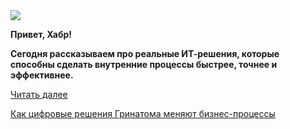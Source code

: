 <!--2025-04-29 12:35:29-->
<div class="yb">
  <div class="rss habr"><img src="https://habrastorage.org/getpro/habr/upload_files/95d/0f8/e4c/95d0f8e4cae388b25b592e299c022fa3.jpg" /><p><strong>Привет, Хабр!</strong></p><p><strong>Сегодня рассказываем про реальные ИТ-решения, которые способны сделать внутренние процессы быстрее, точнее и эффективнее.</strong></p> <a href="https://habr.com/ru/articles/905536/#habracut">Читать далее</a> <p class="titl"><a href="https://habr.com/ru/companies/greenatom/news/905536/?utm_source=habrahabr&utm_medium=rss&utm_campaign=905536">Как цифровые решения Гринатома меняют бизнес-процессы</a></p></div>
</div>

